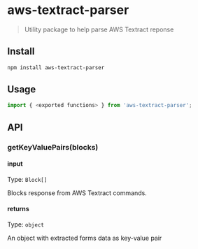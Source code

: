 # aws-textract-parser

> Utility package to help parse AWS Textract reponse

## Install

```sh
npm install aws-textract-parser
```

## Usage

```js
import { <exported functions> } from 'aws-textract-parser';
```

## API

### getKeyValuePairs(blocks)

#### input

Type: `Block[]`

Blocks response from AWS Textract commands.

#### returns

Type: `object`

An object with extracted forms data as key-value pair
